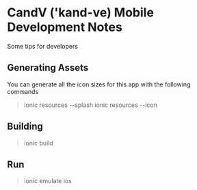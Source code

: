 # CandV ('kand-ve) Mobile Development Notes
Some tips for developers

## Generating Assets
You can generate all the icon sizes for this app with the following commands
> ionic resources --splash
> ionic resources --icon

## Building
> ionic build

## Run
> ionic emulate ios


